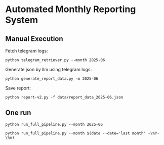# Automated Monthly Reporting System

## Manual Execution

Fetch telegram logs:

`python telegram_retriever.py --month 2025-06`

Generate json by llm using telegram logs:

`python generate_report_data.py -m 2025-06`

Save report:

`python report-v2.py -f data/report_data_2025-06.json`

## One run

`python run_full_pipeline.py --month 2025-06`

`python run_full_pipeline.py --month $(date --date='last month' +\%Y-\%m)`


